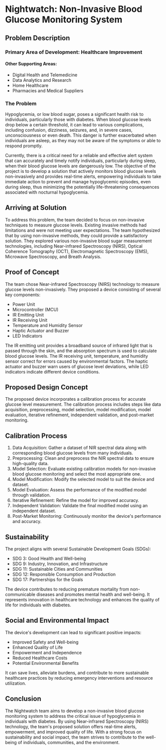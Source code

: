 # Nightwatch: Non-Invasive Blood Glucose Monitoring System

## Problem Description

### Primary Area of Development: Healthcare Improvement

#### Other Supporting Areas:
- Digital Health and Telemedicine
- Data Analytics and Research
- Home Healthcare
- Pharmacies and Medical Suppliers

### The Problem

Hypoglycemia, or low blood sugar, poses a significant health risk to individuals, particularly those with diabetes. When blood glucose levels drop below a certain threshold, it can lead to various complications, including confusion, dizziness, seizures, and, in severe cases, unconsciousness or even death. This danger is further exacerbated when individuals are asleep, as they may not be aware of the symptoms or able to respond promptly.

Currently, there is a critical need for a reliable and effective alert system that can accurately and timely notify individuals, particularly during sleep, when their blood glucose levels are dangerously low. The objective of the project is to develop a solution that actively monitors blood glucose levels non-invasively and provides real-time alerts, empowering individuals to take immediate action to prevent and manage hypoglycemic episodes, even during sleep, thus minimizing the potentially life-threatening consequences associated with nocturnal hypoglycemia.

## Arriving at Solution

To address this problem, the team decided to focus on non-invasive techniques to measure glucose levels. Existing invasive methods had limitations and were not meeting user expectations. The team hypothesized that by using non-invasive methods, they could provide a satisfactory solution. They explored various non-invasive blood sugar measurement technologies, including Near-infrared Spectroscopy (NIRS), Optical Coherence Tomography (OCT), Electromagnetic Spectroscopy (EMS), Microwave Spectroscopy, and Breath Analysis.

## Proof of Concept

The team chose Near-infrared Spectroscopy (NIRS) technology to measure glucose levels non-invasively. They proposed a device consisting of several key components:

- Power Unit
- Microcontroller (MCU)
- IR Emitting Unit
- IR Receiving Unit
- Temperature and Humidity Sensor
- Haptic Actuator and Buzzer
- LED Indicators

The IR emitting unit provides a broadband source of infrared light that is passed through the skin, and the absorption spectrum is used to calculate blood glucose levels. The IR receiving unit, temperature, and humidity sensor correct for errors caused by environmental factors. The haptic actuator and buzzer warn users of glucose level deviations, while LED indicators indicate different device conditions.

## Proposed Design Concept

The proposed device incorporates a calibration process for accurate glucose level measurement. The calibration process includes steps like data acquisition, preprocessing, model selection, model modification, model evaluation, iterative refinement, independent validation, and post-market monitoring.

## Calibration Process

1. Data Acquisition: Gather a dataset of NIR spectral data along with corresponding blood glucose levels from many individuals.
2. Preprocessing: Clean and preprocess the NIR spectral data to ensure high-quality data.
3. Model Selection: Evaluate existing calibration models for non-invasive blood glucose monitoring and select the most appropriate one.
4. Model Modification: Modify the selected model to suit the device and dataset.
5. Model Evaluation: Assess the performance of the modified model through validation.
6. Iterative Refinement: Refine the model for improved accuracy.
7. Independent Validation: Validate the final modified model using an independent dataset.
8. Post-Market Monitoring: Continuously monitor the device's performance and accuracy.

## Sustainability

The project aligns with several Sustainable Development Goals (SDGs):

- SDG 3: Good Health and Well-being
- SDG 9: Industry, Innovation, and Infrastructure
- SDG 11: Sustainable Cities and Communities
- SDG 12: Responsible Consumption and Production
- SDG 17: Partnerships for the Goals

The device contributes to reducing premature mortality from non-communicable diseases and promotes mental health and well-being. It represents innovation in healthcare technology and enhances the quality of life for individuals with diabetes.

## Social and Environmental Impact

The device's development can lead to significant positive impacts:

- Improved Safety and Well-being
- Enhanced Quality of Life
- Empowerment and Independence
- Reduced Healthcare Costs
- Potential Environmental Benefits

It can save lives, alleviate burdens, and contribute to more sustainable healthcare practices by reducing emergency interventions and resource utilization.

## Conclusion

The Nightwatch team aims to develop a non-invasive blood glucose monitoring system to address the critical issue of hypoglycemia in individuals with diabetes. By using Near-infrared Spectroscopy (NIRS) technology, the team's proposed solution offers real-time alerts, empowerment, and improved quality of life. With a strong focus on sustainability and social impact, the team strives to contribute to the well-being of individuals, communities, and the environment.
